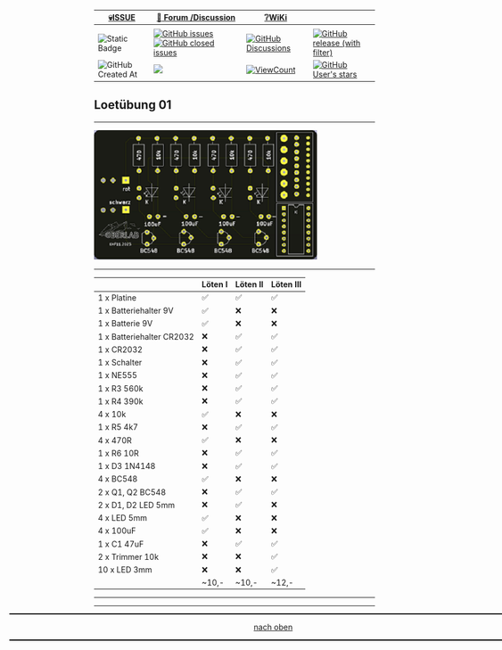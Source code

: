 <a name="oben"></a>

<div align="center">

|[:skull:ISSUE](https://github.com/frankyhub/KiCad-Loetuebung-01/issues?q=is%3Aissue)|[:speech_balloon: Forum /Discussion](https://github.com/frankyhub/KiCad-Loetuebung-01/discussions)|[:grey_question:WiKi](https://github.com/frankyhub/KiCad-Loetuebung-01/wiki)||
|--|--|--|--|
| | | | |
|![Static Badge](https://img.shields.io/badge/RepoNr.:-%2077-blue)|<a href="https://github.com/frankyhub/KiCad-Loetuebung-01/issues">![GitHub issues](https://img.shields.io/github/issues/frankyhub/KiCad-Loetuebung-01)![GitHub closed issues](https://img.shields.io/github/issues-closed/frankyhub/KiCad-Loetuebung-01)|<a href="https://github.com/frankyhub/KiCad-Loetuebung-01/discussions">![GitHub Discussions](https://img.shields.io/github/discussions/frankyhub/KiCad-Loetuebung-01)|<a href="https://github.com/frankyhub/KiCad-Loetuebung-01/releases">![GitHub release (with filter)](https://img.shields.io/github/v/release/frankyhub/KiCad-Loetuebung-01)|
|![GitHub Created At](https://img.shields.io/github/created-at/frankyhub/KiCad-Loetuebung-01)| <a href="https://github.com/frankyhub/KiCad-Loetuebung-01/pulse" alt="Activity"><img src="https://img.shields.io/github/commit-activity/m/badges/shields" />| <a href="https://github.com/frankyhub/KiCad-Loetuebung-01/graphs/traffic"><img alt="ViewCount" src="https://views.whatilearened.today/views/github/frankyhub/github-clone-count-badge.svg">  |<a href="https://github.com/frankyhub?tab=stars"> ![GitHub User's stars](https://img.shields.io/github/stars/frankyhub)|
</div>




## Loetübung 01


---

![Lötübung 1](PIC/L%C3%B6t%C3%BCbung_F.png)

---


|	               |Löten I  | Löten II 	   | Löten III|
|--|--|--|--|
|1 x Platine		|:white_check_mark:|:white_check_mark:|:white_check_mark:|
|1 x Batteriehalter 9V  |:white_check_mark:|:x:|:x:|
|1 x Batterie 9V        |:white_check_mark:|:x:|:x:|
|1 x Batteriehalter CR2032 |:x:	|:white_check_mark:|:white_check_mark:|
|1 x CR2032		|:x:|:white_check_mark:|:white_check_mark:|
|1 x Schalter		|:x:|:white_check_mark:|:white_check_mark:|
|1 x NE555		|:x:|:white_check_mark:|:white_check_mark:|
|1 x R3	560k		|:x:|:white_check_mark:|:white_check_mark:|
|1 x R4	390k		|:x:|:white_check_mark:|:white_check_mark:|
|4 x 10k		|:white_check_mark:|:x:|:x:|
|1 x R5	4k7		|:x:|:white_check_mark:|:white_check_mark:|
|4 x 470R		|:white_check_mark:|:x:|:x:|
|1 x R6	10R		|:x:|:white_check_mark:|:white_check_mark:|
|1 x D3	1N4148		|:x:|:white_check_mark:|:white_check_mark:|
|4 x BC548		|:white_check_mark:|:x:|:x:|
|2 x Q1, Q2 BC548	|:x:|:white_check_mark:|:white_check_mark:|
|2 x D1, D2 LED	5mm	|:x:|:white_check_mark:|:x:|
|4 x LED 5mm		|:white_check_mark:|:x:|:x:|
|4 x 100uF		|:white_check_mark:|:x:|:x:|
|1 x C1	47uF		|:x:|:white_check_mark:|:white_check_mark:|
|2 x Trimmer 10k	|:x:|:x:|:white_check_mark:|
|10 x LED 3mm		|:x:|:x:|:white_check_mark:|
|                       |~10,-|~10,-|~12,-| 

---

<div style="position:absolute; left:2cm; ">   
<ol class="breadcrumb" style="border-top: 2px solid black;border-bottom:2px solid black; height: 45px; width: 900px;"> <p align="center"><a href="#oben">nach oben</a></p></ol>
</div>  

---

